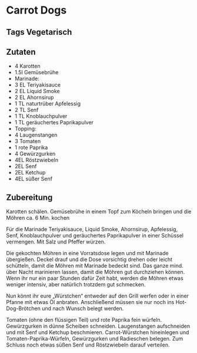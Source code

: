 # Carrot Dogs

## Tags Vegetarisch

## Zutaten

- 4 Karotten
- 1.5l Gemüsebrühe
- Marinade:
- 3 EL Teriyakisauce
- 2 EL Liquid Smoke
- 2 EL Ahornsirup
- 1 TL naturtrüber Apfelessig
- 2 TL Senf
- 1 TL Knoblauchpulver
- 1 TL geräuchertes Paprikapulver
- Topping:
- 4 Laugenstangen
- 3 Tomaten
- 1 rote Paprika
- 4 Gewürzgurken
- 4EL Röstzwiebeln
- 2EL Senf
- 2EL Ketchup
- 4EL süßer Senf

## Zubereitung

Karotten schälen.
Gemüsebrühe in einem Topf zum Köcheln bringen und die Möhren ca. 6 Min. kochen

Für die Marinade Teriyakisauce, Liquid Smoke, Ahornsirup, Apfelessig, Senf, Knoblauchpulver und geräuchertes Paprikapulver in einer Schüssel vermengen. Mit Salz und Pfeffer würzen.

Die gekochten Möhren in eine Vorratsdose legen und mit Marinade übergießen. Deckel drauf und die Dose vorsichtig drehen oder leicht schütteln, damit die Möhren mit Marinade bedeckt sind. Das ganze mind. über Nacht marinieren lassen, damit die Möhren gut durchziehen können. Wenn ihr nur ein paar Stunden dafür Zeit habt, werden die Möhren etwas weniger intensiv, aber natürlich trotzdem gut schmecken.

Nun könnt ihr eure „Würstchen“ entweder auf den Grill werfen oder in einer Pfanne mit etwas Öl anbraten. Anschließend müssen sie nur noch ins Hot-Dog-Brötchen und nach Wunsch belegt werden.

Tomaten (ohne den flüssigen Teil) und rote Paprika fein würfeln. Gewürzgurken in dünne Scheiben schneiden. Laugenstangen aufschneiden und mit Senf und Ketchup beschmieren. Carrot-Würstchen hineinlegen und Tomaten-Paprika-Würfeln, Gewürzgurken und Radieschen belegen. Zum Schluss noch etwas süßen Senf und Röstzwiebeln darauf verteilen.
